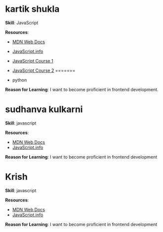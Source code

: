 # kartik shukla

**Skill**: JavaScript

**Resources**:
- [MDN Web Docs](https://developer.mozilla.org/en-US/docs/Web/JavaScript)
- [JavaScript.info](https://javascript.info/)

- [JavaScript Course 1](https://www.coursera.org/learn/programming-with-javascript)
- [JavaScript Course 2](https://www.coursera.org/specializations/javascript-beginner)
=======
- python


**Reason for Learning**: I want to become proficient in frontend development.

# sudhanva kulkarni

**Skill**: javascript

**Resources**:
- [MDN Web Docs](https://developer.mozilla.org/en-US/docs/Web/JavaScript)
- [JavaScript.info](https://javascript.info/)

**Reason for Learning**: I want to become proficient in frontend development

# Krish

**Skill**: javascript

**Resources**:
- [MDN Web Docs](https://developer.mozilla.org/en-US/docs/Web/JavaScript)
- [JavaScript.info](https://javascript.info/)

**Reason for Learning**: I want to become proficient in frontend development
